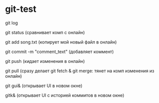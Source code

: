 # git-test

git log

git status
(сравнивает комп с онлайн)

git add song.txt
(копирует мой новый файл в онлайн)

git commit -m "comment_text"
(добавляет коммент)

git push
(кидает изменения в онлайн)

git pull
(сразу делает git fetch & git merge: тянет на комп изменения из онлайн)

git gui&
(открывает UI в новом окне)

gitk&
(открывает UI с историей коммитов в новом окне)